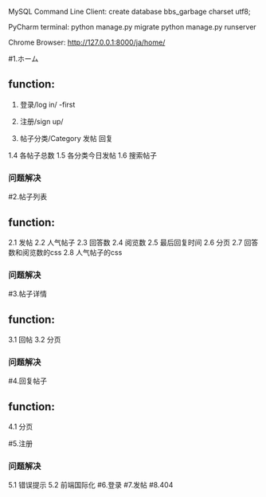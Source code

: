 MySQL Command Line Client:
    create database bbs_garbage charset utf8;    

PyCharm terminal:
    python manage.py migrate
    python manage.py runserver

Chrome Browser:
http://127.0.0.1:8000/ja/home/

#1.ホーム
## function:
1. 登录/log in/
    -first
    
2. 注册/sign up/
3. 帖子分类/Category
发帖
回复

1.4 各帖子总数
1.5 各分类今日发帖
1.6 搜索帖子
### 问题解决


#2.帖子列表
## function:
2.1 发帖
2.2 人气帖子
2.3 回答数
2.4 阅览数
2.5 最后回复时间
2.6 分页
2.7 回答数和阅览数的css
2.8 人气帖子的css
### 问题解决



#3.帖子详情
## function:
3.1 回帖
3.2 分页
### 问题解决


#4.回复帖子
## function:
4.1 分页

#5.注册
### 问题解决
5.1 错误提示
5.2 前端国际化
#6.登录
#7.发帖
#8.404